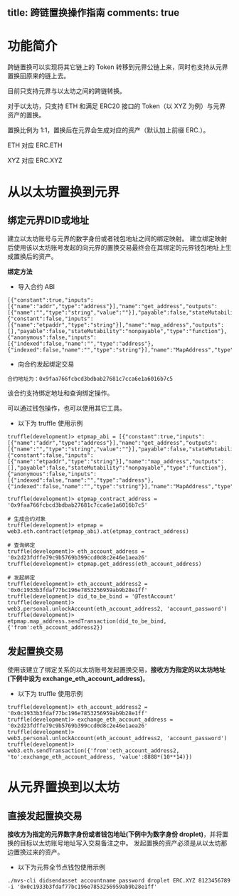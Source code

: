 title: 跨链置换操作指南
comments: true
---

# 功能简介

跨链置换可以实现将其它链上的 Token 转移到元界公链上来，同时也支持从元界置换回原来的链上去。

目前只支持元界与以太坊之间的跨链转换。

对于以太坊，只支持 ETH 和满足 ERC20 接口的 Token（以 XYZ 为例）与元界资产的置换。

置换比例为 1:1，置换后在元界会生成对应的资产（默认加上前缀 ERC.）。

ETH 对应 ERC.ETH

XYZ 对应 ERC.XYZ


# 从以太坊置换到元界

## 绑定元界DID或地址
建立以太坊账号与元界的数字身份或者钱包地址之间的绑定映射。
建立绑定映射后使用该以太坊账号发起的向元界的置换交易最终会在其绑定的元界钱包地址上生成置换后的资产。

**绑定方法**  
* 导入合约 ABI  
```
[{"constant":true,"inputs":[{"name":"addr","type":"address"}],"name":"get_address","outputs":[{"name":"","type":"string","value":""}],"payable":false,"stateMutability":"view","type":"function"},{"constant":false,"inputs":[{"name":"etpaddr","type":"string"}],"name":"map_address","outputs":[],"payable":false,"stateMutability":"nonpayable","type":"function"},{"anonymous":false,"inputs":[{"indexed":false,"name":"","type":"address"},{"indexed":false,"name":"","type":"string"}],"name":"MapAddress","type":"event"}]
```

* 向合约发起绑定交易  
```
合约地址为：0x9faa766fcbcd3bdbab27681c7cca6e1a6016b7c5
```

该合约支持绑定地址和查询绑定操作。

可以通过钱包操作，也可以使用其它工具。

* 以下为 truffle 使用示例  

```
truffle(development)> etpmap_abi = [{"constant":true,"inputs":[{"name":"addr","type":"address"}],"name":"get_address","outputs":[{"name":"","type":"string","value":""}],"payable":false,"stateMutability":"view","type":"function"},{"constant":false,"inputs":[{"name":"etpaddr","type":"string"}],"name":"map_address","outputs":[],"payable":false,"stateMutability":"nonpayable","type":"function"},{"anonymous":false,"inputs":[{"indexed":false,"name":"","type":"address"},{"indexed":false,"name":"","type":"string"}],"name":"MapAddress","type":"event"}]

truffle(development)> etpmap_contract_address = '0x9faa766fcbcd3bdbab27681c7cca6e1a6016b7c5'

# 生成合约对象
truffle(development)> etpmap = web3.eth.contract(etpmap_abi).at(etpmap_contract_address)

# 查询绑定
truffle(development)> eth_account_address = '0x2d23fdffe79c9b5769b399ccd0d8c2e46e1aea26'
truffle(development)> etpmap.get_address(eth_account_address)

# 发起绑定
truffle(development)> eth_account_address2 = '0x0c1933b3fdaf77bc196e7853256959ab9b28e1ff'
truffle(development)> did_to_be_bind = '@TestAccount'
truffle(development)> web3.personal.unlockAccount(eth_account_address2, 'account_password')
truffle(development)> etpmap.map_address.sendTransaction(did_to_be_bind, {'from':eth_account_address2})
```

## 发起置换交易
使用该建立了绑定关系的以太坊账号发起置换交易，**接收方为指定的以太坊地址(下例中设为 exchange_eth_account_address)**。

* 以下为 truffle 使用示例  
```
truffle(development)> eth_account_address2 = '0x0c1933b3fdaf77bc196e7853256959ab9b28e1ff'
truffle(development)> exchange_eth_account_address = '0x2d23fdffe79c9b5769b399ccd0d8c2e46e1aea26'
truffle(development)> web3.personal.unlockAccount(eth_account_address2, 'account_password')
truffle(development)> web3.eth.sendTransaction({'from':eth_account_address2, 'to':exchange_eth_account_address, 'value':8888*(10**14)})

```

# 从元界置换到以太坊

## 直接发起置换交易
**接收方为指定的元界数字身份或者钱包地址(下例中为数字身份 droplet)**，并将置换的目标以太坊账号地址写入交易备注之中。
发起置换的资产必须是从以太坊那边置换过来的资产。

* 以下为元界全节点钱包使用示例  
```
./mvs-cli didsendasset accountname password droplet ERC.XYZ 8123456789 -i '0x0c1933b3fdaf77bc196e7853256959ab9b28e1ff'
```
